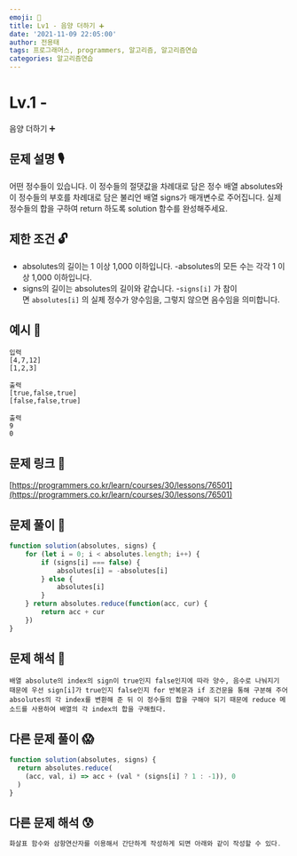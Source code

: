 ```yaml
---
emoji: 🥸
title: Lv1 - 음양 더하기 ➕
date: '2021-11-09 22:05:00'
author: 전용태
tags: 프로그래머스, programmers, 알고리즘, 알고리즘연습
categories: 알고리즘연습
---
```


# Lv.1 - 
음양 더하기 ➕

## **문제 설명 🎙**

어떤 정수들이 있습니다. 이 정수들의 절댓값을 차례대로 담은 정수 배열 absolutes와 이 정수들의 부호를 차례대로 담은 불리언 배열 signs가 매개변수로 주어집니다. 실제 정수들의 합을 구하여 return 하도록 solution 함수를 완성해주세요.

## **제한 조건 🔓**

- absolutes의 길이는 1 이상 1,000 이하입니다.
-absolutes의 모든 수는 각각 1 이상 1,000 이하입니다.
- signs의 길이는 absolutes의 길이와 같습니다.
-`signs[i]` 가 참이면 `absolutes[i]` 의 실제 정수가 양수임을, 
  그렇지 않으면 음수임을 의미합니다.

## 예시 👀

```
입력
[4,7,12]
[1,2,3]
```

```
출력
[true,false,true]
[false,false,true]
```

```
출력
9
0
```

## 문제 링크 📎

[https://programmers.co.kr/learn/courses/30/lessons/76501](https://programmers.co.kr/learn/courses/30/lessons/76501)

## 문제 풀이 🤔

```jsx
function solution(absolutes, signs) {
    for (let i = 0; i < absolutes.length; i++) {
        if (signs[i] === false) {
            absolutes[i] = -absolutes[i]            
        } else {
            absolutes[i]
        }
    } return absolutes.reduce(function(acc, cur) {
        return acc + cur
    })
}
```

## 문제 해석 🥸

```
배열 absolute의 index의 sign이 true인지 false인지에 따라 양수, 음수로 나눠지기 때문에 우선 sign[i]가 true인지 false인지 for 반복문과 if 조건문을 통해 구분해 주어 absolutes의 각 index를 변환해 준 뒤 이 정수들의 합을 구해야 되기 때문에 reduce 메소드를 사용하여 배열의 각 index의 합을 구해줬다.
```

## 다른 문제 풀이 😱

```jsx
function solution(absolutes, signs) {
  return absolutes.reduce(
    (acc, val, i) => acc + (val * (signs[i] ? 1 : -1)), 0
  )
}
```

## 다른 문제 해석 😰

```jsx
화살표 함수와 삼항연산자를 이용해서 간단하게 작성하게 되면 아래와 같이 작성할 수 있다.
```

<br />
<br />